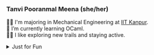 <!--
**TanviPooranmal/TanviPooranmal** is a ✨ _special_ ✨ repository because its `README.md` (this file) appears on your GitHub profile. -->
### Tanvi Pooranmal Meena (she/her)
👩‍🎓 I'm majoring in Mechanical Engineering at [IIT Kanpur](https://www.iitk.ac.in/).  
🌱 I’m currently learning OCaml.  
🚴‍♀️ I like exploring new trails and staying active.  
<!--🤝 I contributed to [Astropy](https://github.com/astropy/astropy).  -->

<details>
  <summary>Just for Fun</summary>
  
  <!--START_SECTION:waka-->
![Code Time](http://img.shields.io/badge/Code%20Time-0%20secs-blue)

![Profile Views](http://img.shields.io/badge/Profile%20Views-5-blue)

**🐱 My GitHub Data** 

> 📦 ? Used in GitHub's Storage 
 > 
> 🏆 499 Contributions in the Year 2024
 > 
> 🚫 Not Opted to Hire
 > 
> 📜 26 Public Repositories 
 > 
> 🔑 0 Private Repositories 
 > 
**I'm a Night 🦉** 

```text
🌞 Morning                22 commits          █░░░░░░░░░░░░░░░░░░░░░░░░   02.71 % 
🌆 Daytime                185 commits         ██████░░░░░░░░░░░░░░░░░░░   22.76 % 
🌃 Evening                326 commits         ██████████░░░░░░░░░░░░░░░   40.10 % 
🌙 Night                  280 commits         █████████░░░░░░░░░░░░░░░░   34.44 % 
```
📅 **I'm Most Productive on Saturday** 

```text
Monday                   63 commits          ██░░░░░░░░░░░░░░░░░░░░░░░   07.75 % 
Tuesday                  96 commits          ███░░░░░░░░░░░░░░░░░░░░░░   11.81 % 
Wednesday                77 commits          ██░░░░░░░░░░░░░░░░░░░░░░░   09.47 % 
Thursday                 63 commits          ██░░░░░░░░░░░░░░░░░░░░░░░   07.75 % 
Friday                   176 commits         █████░░░░░░░░░░░░░░░░░░░░   21.65 % 
Saturday                 265 commits         ████████░░░░░░░░░░░░░░░░░   32.60 % 
Sunday                   73 commits          ██░░░░░░░░░░░░░░░░░░░░░░░   08.98 % 
```


📊 **This Week I Spent My Time On** 

```text
🕑︎ Time Zone: Asia/Kolkata

💬 Programming Languages: 
No Activity Tracked This Week

🔥 Editors: 
No Activity Tracked This Week

🐱‍💻 Projects: 
No Activity Tracked This Week

💻 Operating System: 
No Activity Tracked This Week
```

**I Mostly Code in JavaScript** 

```text
JavaScript               11 repos            ████████░░░░░░░░░░░░░░░░░   32.35 % 
HTML                     5 repos             ████░░░░░░░░░░░░░░░░░░░░░   14.71 % 
TypeScript               2 repos             █░░░░░░░░░░░░░░░░░░░░░░░░   05.88 % 
TeX                      1 repo              █░░░░░░░░░░░░░░░░░░░░░░░░   02.94 % 
C                        1 repo              █░░░░░░░░░░░░░░░░░░░░░░░░   02.94 % 
```



**Timeline**

![Lines of Code chart](https://raw.githubusercontent.com/TanviPooranmal/TanviPooranmal/main/assets/bar_graph.png)


 Last Updated on 08/12/2024 09:43:29 UTC
<!--END_SECTION:waka-->
</details>
